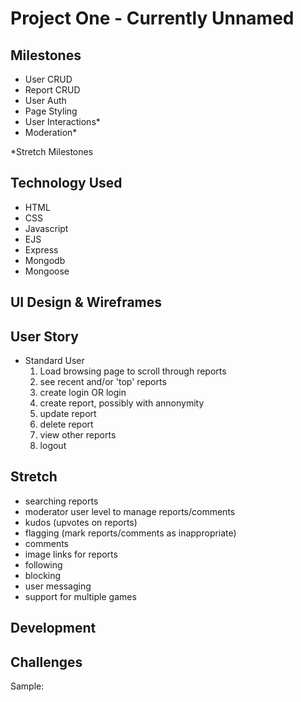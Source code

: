 # Project One - Currently Unnamed

<h2>Milestones</h2>

- User CRUD
- Report CRUD
- User Auth
- Page Styling
- User Interactions*
- Moderation*
 
 *Stretch Milestones
 

<h2>Technology Used</h2>

* HTML
* CSS
* Javascript
* EJS
* Express
* Mongodb
* Mongoose

<h2>UI Design & Wireframes</h2>



<h2>User Story</h2>

- Standard User
   1. Load browsing page to scroll through reports
   2. see recent and/or 'top' reports
   3. create login OR login
   4. create report, possibly with annonymity 
   5. update report
   6. delete report
   7. view other reports
   8. logout



<h2>Stretch</h2>

- searching reports
- moderator user level to manage reports/comments
- kudos (upvotes on reports)
- flagging (mark reports/comments as inappropriate)
- comments
- image links for reports
- following
- blocking
- user messaging
- support for multiple games


<h2>Development</h2>



<h2>Challenges</h2>


Sample:
```javscript

```
